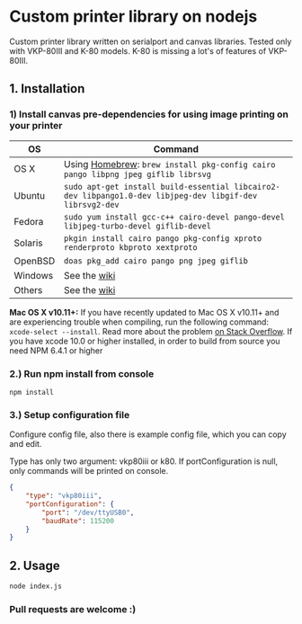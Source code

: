 # Custom printer library on nodejs

Custom printer library written on serialport and canvas libraries. Tested only with VKP-80III and K-80 models. K-80 is missing a lot's of features of VKP-80III.

## 1. Installation

### 1)  Install canvas pre-dependencies for using image printing on your printer

OS | Command
----- | -----
OS X | Using [Homebrew](https://brew.sh/): `brew install pkg-config cairo pango libpng jpeg giflib librsvg`
Ubuntu | `sudo apt-get install build-essential libcairo2-dev libpango1.0-dev libjpeg-dev libgif-dev librsvg2-dev`
Fedora | `sudo yum install gcc-c++ cairo-devel pango-devel libjpeg-turbo-devel giflib-devel`
Solaris | `pkgin install cairo pango pkg-config xproto renderproto kbproto xextproto`
OpenBSD | `doas pkg_add cairo pango png jpeg giflib`
Windows | See the [wiki](https://github.com/Automattic/node-canvas/wiki/Installation:-Windows)
Others | See the [wiki](https://github.com/Automattic/node-canvas/wiki)

**Mac OS X v10.11+:** If you have recently updated to Mac OS X v10.11+ and are experiencing trouble when compiling, run the following command: `xcode-select --install`. Read more about the problem [on Stack Overflow](http://stackoverflow.com/a/32929012/148072).
If you have xcode 10.0 or higher installed, in order to build from source you need NPM 6.4.1 or higher

### 2.) Run npm install from console

```npm
npm install
```

### 3.) Setup configuration file

Configure config file, also there is example config file, which you can copy and edit.

Type has only two argument: vkp80iii or k80.
If portConfiguration is null, only commands will be printed on console.

```json
{
    "type": "vkp80iii",
    "portConfiguration": {
        "port": "/dev/ttyUSB0",
        "baudRate": 115200
    }
}
```

## 2. Usage

```bash
node index.js
```

### Pull requests are welcome :)
